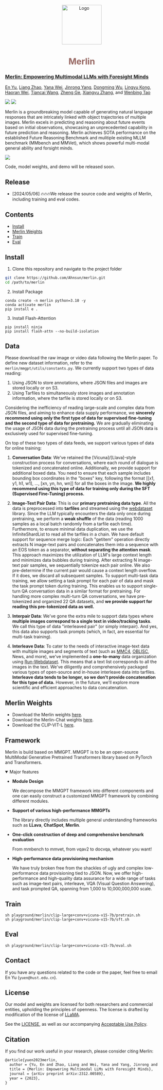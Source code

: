 <p align="center">
  <a href="#">
<img src="./assets/merlin_logo.png" alt="Logo" width="130"></a>
  <h1 align="center"><font color="#966661">Merlin</font></h1>
</p>


<h3><a href="">Merlin: Empowering Multimodal LLMs with Foresight Minds</a></h3>

[En Yu](https://ahnsun.github.io/), [Liang Zhao](), [Yana Wei](), [Jinrong Yang](https://yancie-yjr.github.io/), [Dongming Wu](), [Lingyu Kong](), [Haoran Wei](https://scholar.google.com/citations?user=J4naK0MAAAAJ&hl=en), [Tiancai Wang](), [Zheng Ge](https://joker316701882.github.io/), [Xiangyu Zhang](https://scholar.google.com/citations?user=yuB-cfoAAAAJ&hl=en), and [Wenbing Tao]()
	
<a href="https://ahnsun.github.io/merlin/"><img src="https://img.shields.io/badge/Project-Page-Green"></a>
<a href="https://arxiv.org/pdf/2312.00589.pdf"><img src="https://img.shields.io/badge/Paper-PDF-orange"></a> 

Merlin is a groundbreaking model capable of generating natural language responses that are intricately linked with object trajectories of multiple images. Merlin excels in predicting and reasoning about future events based on initial observations, showcasing an unprecedented capability in future prediction and reasoning. Merlin achieves SOTA performance on the established Future Reasoning Benchmark and mulitiple existing MLLM benchmark (MMbench and MMVet), which shows powerful multi-modal general ability and forsight minds.


![](assets/merlin.png)

Code, model weights, and demo will be released soon.

## Release
- [2024/05/06] 🔥🔥🔥We release the source code and weights of Merlin, including training and eval codes.

## Contents
- [Install](#install)
- [Merlin Weights](#merlin-weights)
- [Train](#train)
- [Eval](#eval)

## Install

1. Clone this repository and navigate to the project folder
```bash
git clone https://github.com/Ahnsun/merlin.git
cd /path/to/merlin
```
2. Install Package
```Shell
conda create -n merlin python=3.10 -y
conda activate merlin
pip install e .
```

3. Install Flash-Attention
```
pip install ninja
pip install flash-attn --no-build-isolation
```

## Data

Please download the raw image or video data following the Merlin paper. To define new dataset information, refer to the `merlin/mmgpt/utils/constants.py`. We currently support two types of data reading:

1. Using JSON to store annotations, where JSON files and images are stored locally or on S3.
2. Using Tarfiles to simultaneously store images and annotation information, where the tarfile is stored locally or on S3.

Considering the inefficiency of reading large-scale and complex data from JSON files, and aiming to enhance data supply performance, we **sincerely recommend using only the first type of data for supervised fine-tuning and the second type of data for pretraining.** We are gradually eliminating the usage of JSON data during the pretraining process until all JSON data is exclusively used for supervised fine-tuning.

On top of these two types of data feeds, we support various types of data for online training:

1. **Conversation Data**: We've retained the [Vicuna]/[Llava]-style construction process for conversations, where each round of dialogue is tokenized and concatenated online. Additionally, we provide support for additional boxed data. You need to ensure that each sample includes bounding box coordinates in the "boxes" key, following the format [[x1, y1, h1, w1], ..., [xn, yn, hn, wn]] for all the boxes in the image. **We highly recommend using this type of data for training only during the SFT (Supervised Fine-Tuning) process.**

2. **Image-Text Pair Data**:
This is our **primary pretraining data type**. All the data is preprocessed into **tarfiles** and streamed using the [webdataset]() library. Since the LLM typically encounters the data only once during pretraining, we perform a **weak shuffle** of the data (reading 1000 samples as a local batch randomly from a tarfile each time). Furthermore, to ensure minimal data duplication, we use the InfiniteShardList to read all the tarfiles in a chain.
We have default support for sequence merge logic: Each "getitem" operation directly extracts N image-text pairs and concatenates them into a sequence with an EOS token as a separator, **without separating the attention mask**. This approach maximizes the utilization of LLM's large context length and minimizes data bubbles during training.
After extracting N image-text pair samples, we sequentially tokenize each pair online. We also pre-determine if the current pair would cause a context length overflow. If it does, we discard all subsequent samples.
To support multi-task data training, we allow setting a task prompt for each pair of data and mask the task prompt token during training. This enables us to support single-turn QA conversation data in a similar format for pretraining. For handling more complex multi-turn QA conversations, we have pre-tokenized and organized 22 QA datasets, and **we provide support for reading this pre-tokenized data as well.**

3. **Interpair Data**: We've gone the extra mile to support data types where **multiple images correspond to a single text in video/tracking tasks**. We call this type of data "interleaved pair" (or simply interpair). And yes, this data also supports task prompts (which, in fact, are essential for multi-task training).

4. **Interleave Data**:
To cater to the needs of interactive image-text data with multiple images and segments of text (such as [MMC4](), [OBLISC](), News, and more), we've implemented a **one-to-many** data organization using [Run-Webdataset](). This means that a text list corresponds to all the images in the text.
We've diligently and comprehensively packaged various types of open-source and in-house interleave data into tarfiles. **Interleave data tends to be longer, so we don't provide concatenation for this type of data.** However, in the future, we'll explore more scientific and efficient approaches to data concatenation.


## Merlin Weights
- Download the Merlin weights [here](https://huggingface.co/Kangheng/Merlin). 
- Download the Merlin-Chat weights [here](https://huggingface.co/Kangheng/Merlin-chat). 
- Download the CLIP-VIT-L [here](https://huggingface.co/openai/clip-vit-large-patch14/).

## Framework

Merlin is build based on MMGPT. MMGPT is to be an open-source MultiModal Generative Pretrained Transformers library based on PyTorch and Transformers.

<details open>
<summary>Major features</summary>

- **Module Design**

  We decompose the MMGPT framework into different components and one can easily construct a customized MMGPT framework by combining different modules.

- **Support of various high-performance MMGPTs**

  The library directly includes multiple general understanding frameworks such as **LLava**, **ChatSpot**, **Merlin**.

- **One-click construction of deep and comprehensive benchmark evaluation**

  From mmbench to mmvet, from vqav2 to docvqa, whatever you want!

- **High-performance data provisioning mechanism**

  We have truly broken free from the shackles of ugly and complex low-performance data provisioning tied to JSON. Now, we offer high-performance and high-quality data assurance for a wide range of tasks such as image-text pairs, interleave, VQA (Visual Question Answering), and task prompted QA, spanning from 1,000 to 10,000,000,000 scale.
  
</details>

## Train
```Shell
sh playground/merlin/clip-large+conv+vicuna-v15-7b/pretrain.sh
sh playground/merlin/clip-large+conv+vicuna-v15-7b/sft.sh
```

## Eval
```Shell
sh playground/merlin/clip-large+conv+vicuna-v15-7b/eval.sh
```


## Contact
If you have any questions related to the code or the paper, feel free to email En Yu (`yuen@hust.edu.cn`).

## License
Our model and weights are licensed for both researchers and commercial entities, upholding the principles of openness. The license is drafted by modification of the license of [LLaMA](https://github.com/facebookresearch/llama).

See the [LICENSE](./LICENSE), as well as our accompanying [Acceptable Use Policy](./USE_POLICY.md).

## Citation

If you find our work useful in your research, please consider citing Merlin:
```tex
@article{yuen2023merlin,
  author = {Yu, En and Zhao, Liang and Wei, Yana and Yang, Jinrong and Wu, Dongming and Kong, Lingyu and Wei, Haoran and Wang, Tiancai and Ge, Zheng and Zhang, Xiangyu and Tao, Wenbing},
  title = {Merlin: Empowering Multimodal LLMs with Foresight Minds},
  journal = {arXiv preprint arXiv:2312.00589},
  year = {2023},
}
```
